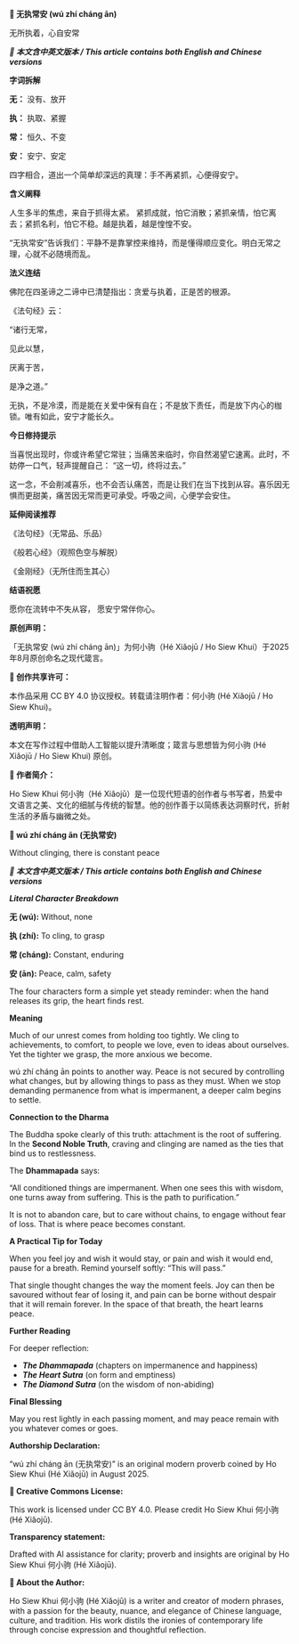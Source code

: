 <!--
[Metadata]
title: "📜 无执常安 (wú zhí cháng ān)"
author: Ho Siew Khui (何小驹 Hé Xiǎojū)
license: CC-BY-4.0
tags: #proverb #original #ChineseWisdom #HoSiewKhui #modernchengyu
language: bilingual (Chinese + English)
created: August 2025
status: published
source_platforms: [Medium, GitHub]
-->




**📜 无执常安 (wú zhí cháng ān)**

无所执着，心自安常

***📜 本文含中英文版本 / This article contains both English and Chinese versions***

**字词拆解**

**无：** 没有、放开

**执：** 执取、紧握

**常：** 恒久、不变

**安：** 安宁、安定

四字相合，道出一个简单却深远的真理：手不再紧抓，心便得安宁。

**含义阐释**

人生多半的焦虑，来自于抓得太紧。
紧抓成就，怕它消散；紧抓亲情，怕它离去；紧抓名利，怕它不稳。越是执着，越是惶惶不安。

“无执常安”告诉我们：平静不是靠掌控来维持，而是懂得顺应变化。明白无常之理，心就不必随境而乱。

**法义连结**

佛陀在四圣谛之二谛中已清楚指出：贪爱与执着，正是苦的根源。

《法句经》云：

“诸行无常，

见此以慧，

厌离于苦，

是净之道。”

无执，不是冷漠，而是能在关爱中保有自在；不是放下责任，而是放下内心的枷锁。唯有如此，安宁才能长久。

**今日修持提示**

当喜悦出现时，你或许希望它常驻；当痛苦来临时，你自然渴望它速离。此时，不妨停一口气，轻声提醒自己：
“这一切，终将过去。”

这一念，不会削减喜乐，也不会否认痛苦，而是让我们在当下找到从容。喜乐因无惧而更甜美，痛苦因无常而更可承受。呼吸之间，心便学会安住。

**延伸阅读推荐**

《法句经》（无常品、乐品）

《般若心经》（观照色空与解脱）

《金刚经》（无所住而生其心）

**结语祝愿**

愿你在流转中不失从容，
愿安宁常伴你心。

**原创声明：**

「无执常安 (wú zhí cháng ān)」为何小驹（Hé Xiǎojū / Ho Siew Khui）于2025年8月原创命名之现代箴言。

**🌿 创作共享许可：**

本作品采用 CC BY 4.0 协议授权。转载请注明作者：何小驹 (Hé Xiǎojū / Ho Siew Khui)。

**透明声明：**

本文在写作过程中借助人工智能以提升清晰度；箴言与思想皆为何小驹 (Hé Xiǎojū / Ho Siew Khui) 原创。

**🌿 作者简介：**

Ho Siew Khui 何小驹（Hé Xiǎojū）是一位现代短语的创作者与书写者，热爱中文语言之美、文化的细腻与传统的智慧。他的创作善于以简练表达洞察时代，折射生活的矛盾与幽微之处。


**📜 wú zhí cháng ān (无执常安)**

Without clinging, there is constant peace

***📜 本文含中英文版本 / This article contains both English and Chinese versions***

***Literal Character Breakdown***

**无 (wú):** Without, none

**执 (zhí):** To cling, to grasp

**常 (cháng):** Constant, enduring

**安 (ān):** Peace, calm, safety

The four characters form a simple yet steady reminder: when the hand releases its grip, the heart finds rest.

**Meaning**

Much of our unrest comes from holding too tightly. We cling to achievements, to comfort, to people we love, even to ideas about ourselves. Yet the tighter we grasp, the more anxious we become.

wú zhí cháng ān points to another way. Peace is not secured by controlling what changes, but by allowing things to pass as they must. When we stop demanding permanence from what is impermanent, a deeper calm begins to settle.

**Connection to the Dharma**

The Buddha spoke clearly of this truth: attachment is the root of suffering. In the **Second Noble Truth**, craving and clinging are named as the ties that bind us to restlessness.

The **Dhammapada** says:

“All conditioned things are impermanent.
When one sees this with wisdom,
one turns away from suffering.
This is the path to purification.”

It is not to abandon care, but to care without chains, to engage without fear of loss. That is where peace becomes constant.

**A Practical Tip for Today**

When you feel joy and wish it would stay, or pain and wish it would end, pause for a breath. Remind yourself softly: “This will pass.”

That single thought changes the way the moment feels. Joy can then be savoured without fear of losing it, and pain can be borne without despair that it will remain forever. In the space of that breath, the heart learns peace.

**Further Reading**

For deeper reflection:

- ***The Dhammapada*** (chapters on impermanence and happiness)
- ***The Heart Sutra*** (on form and emptiness)
- ***The Diamond Sutra*** (on the wisdom of non-abiding)

**Final Blessing**

May you rest lightly in each passing moment,
and may peace remain with you whatever comes or goes.

**Authorship Declaration:**

“wú zhí cháng ān (无执常安)” is an original modern proverb coined by Ho Siew Khui (Hé Xiǎojū) in August 2025.

**🌿 Creative Commons License:**

This work is licensed under CC BY 4.0. Please credit Ho Siew Khui 何小驹 (Hé Xiǎojū).

**Transparency statement:**

Drafted with AI assistance for clarity; proverb and insights are original by Ho Siew Khui 何小驹 (Hé Xiǎojū).

**🌿 About the Author:**

Ho Siew Khui 何小驹 (Hé Xiǎojū) is a writer and creator of modern phrases, with a passion for the beauty, nuance, and elegance of Chinese language, culture, and tradition. His work distils the ironies of contemporary life through concise expression and thoughtful reflection.










